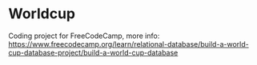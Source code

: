 # Worldcup
Coding project for FreeCodeCamp, more info: https://www.freecodecamp.org/learn/relational-database/build-a-world-cup-database-project/build-a-world-cup-database
